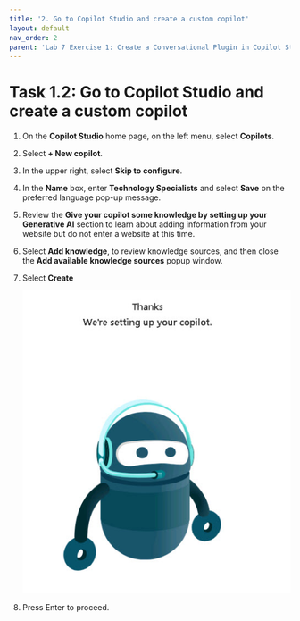 ```yaml
---
title: '2. Go to Copilot Studio and create a custom copilot'
layout: default
nav_order: 2
parent: 'Lab 7 Exercise 1: Create a Conversational Plugin in Copilot Studio'
---
```


# Task 1.2: Go to Copilot Studio and create a custom copilot

 

1. On the **Copilot Studio** home page, on the left menu, select **Copilots**.

1. Select **+ New copilot**. 
 
1. In the upper right, select **Skip to configure**.

1. In the **Name** box, enter **Technology Specialists** and select **Save** on the preferred language pop-up message.

1. Review the **Give your copilot some knowledge by setting up your Generative AI** section to learn about adding information from your website but do not enter a website at this time. 

1. Select **Add knowledge**, to review knowledge sources, and then close the **Add available knowledge sources** popup window.

1. Select **Create**

    ![a11.jpg](../media/lab7/a11.jpg) 

1. Press Enter to proceed.